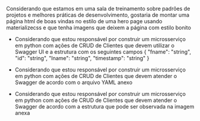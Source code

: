 Considerando que estamos em uma sala de treinamento sobre padrões de projetos e melhores práticas de desenvolvimento, gostaria de montar uma página html de boas vindas no estilo de uma hero page usando materializecss e que tenha imagens que deixem a página com estilo bonito

- Considerando que estou responsável por construir um microsserviço em python com ações de CRUD de Clientes que devem utilizar o Swagger UI e a estrutura com os seguintes campos {    "fname": "string",     "id": "string",     "lname": "string",     "timestamp": "string"   } 

- Considerando que estou responsável por construir um microsserviço em python com ações de CRUD de Clientes que devem atender o Swagger de acordo com o arquivo YAML anexo

- Considerando que estou responsável por construir um microsserviço em python com ações de CRUD de Clientes que devem atender o Swagger de acordo com a estrutura que pode ser observada na imagem anexa

